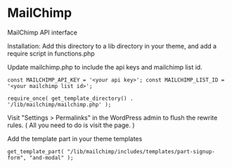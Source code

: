 MailChimp
===========

MailChimp API interface

Installation: Add this directory to a lib directory in your theme, and add a
require script in functions.php

Update mailchimp.php to include the api keys and mailchimp list id.

`const MAILCHIMP_API_KEY = '<your api key>';
const MAILCHIMP_LIST_ID = '<your mailchimp list id>';`

`require_once( get_template_directory() . '/lib/mailchimp/mailchimp.php' );`

Visit "Settings > Permalinks" in the WordPress admin to flush the rewrite rules.
( All you need to do is visit the page. )

Add the template part in your theme templates

`get_template_part( "/lib/mailchimp/includes/templates/part-signup-form", "and-modal" );`
